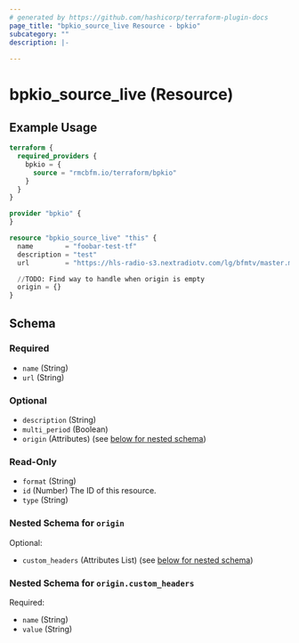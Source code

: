 ```yaml
---
# generated by https://github.com/hashicorp/terraform-plugin-docs
page_title: "bpkio_source_live Resource - bpkio"
subcategory: ""
description: |-
  
---
```


# bpkio_source_live (Resource)



## Example Usage

```terraform
terraform {
  required_providers {
    bpkio = {
      source = "rmcbfm.io/terraform/bpkio"
    }
  }
}

provider "bpkio" {
}

resource "bpkio_source_live" "this" {
  name        = "foobar-test-tf"
  description = "test"
  url         = "https://hls-radio-s3.nextradiotv.com/lg/bfmtv/master.m3u8"

  //TODO: Find way to handle when origin is empty
  origin = {}
}
```

<!-- schema generated by tfplugindocs -->
## Schema

### Required

- `name` (String)
- `url` (String)

### Optional

- `description` (String)
- `multi_period` (Boolean)
- `origin` (Attributes) (see [below for nested schema](#nestedatt--origin))

### Read-Only

- `format` (String)
- `id` (Number) The ID of this resource.
- `type` (String)

<a id="nestedatt--origin"></a>
### Nested Schema for `origin`

Optional:

- `custom_headers` (Attributes List) (see [below for nested schema](#nestedatt--origin--custom_headers))

<a id="nestedatt--origin--custom_headers"></a>
### Nested Schema for `origin.custom_headers`

Required:

- `name` (String)
- `value` (String)
